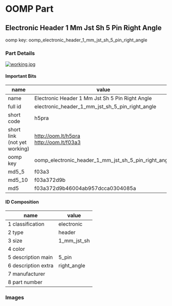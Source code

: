 # OOMP Part  
## Electronic Header 1 Mm Jst Sh 5 Pin Right Angle  
  
oomp key: oomp_electronic_header_1_mm_jst_sh_5_pin_right_angle  
  
### Part Details  
  
[![working.jpg](working_600.jpg)](working.jpg)  
  
#### Important Bits  
| name | value | 
| --- | --- | 
| name | Electronic Header 1 Mm Jst Sh 5 Pin Right Angle | 
| full id | electronic_header_1_mm_jst_sh_5_pin_right_angle | 
| short code | h5pra | 
| short link<br>(not yet working) | http://oom.lt/h5pra<br>http://oom.lt/f03a3 | 
| oomp key | oomp_electronic_header_1_mm_jst_sh_5_pin_right_angle | 
| md5_5 | f03a3 | 
| md5_10 | f03a372d9b | 
| md5 | f03a372d9b46004ab957dcca0304085a | 
#### ID Composition  
| name | value | 
| --- | --- | 
| 1 classification | electronic | 
| 2 type | header | 
| 3 size | 1_mm_jst_sh | 
| 4 color |  | 
| 5 description main | 5_pin | 
| 6 description extra | right_angle | 
| 7 manufacturer |  | 
| 8 part number |  | 
### Images  
